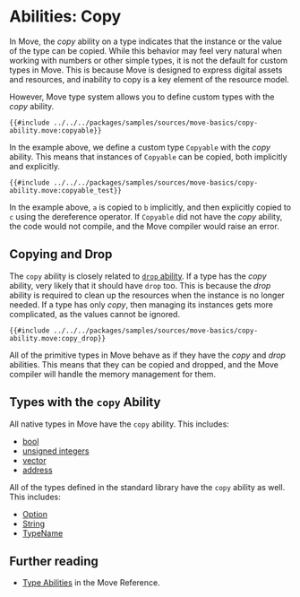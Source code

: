 # Abilities: Copy

In Move, the _copy_ ability on a type indicates that the instance or the value of the type can be
copied. While this behavior may feel very natural when working with numbers or other simple types,
it is not the default for custom types in Move. This is because Move is designed to express digital
assets and resources, and inability to copy is a key element of the resource model.

However, Move type system allows you to define custom types with the _copy_ ability.

```move
{{#include ../../../packages/samples/sources/move-basics/copy-ability.move:copyable}}
```

In the example above, we define a custom type `Copyable` with the _copy_ ability. This means that
instances of `Copyable` can be copied, both implicitly and explicitly.

```move
{{#include ../../../packages/samples/sources/move-basics/copy-ability.move:copyable_test}}
```

In the example above, `a` is copied to `b` implicitly, and then explicitly copied to `c` using the
dereference operator. If `Copyable` did not have the _copy_ ability, the code would not compile, and
the Move compiler would raise an error.

## Copying and Drop

The `copy` ability is closely related to [`drop` ability](./drop-ability.md). If a type has the
_copy_ ability, very likely that it should have `drop` too. This is because the _drop_ ability is
required to clean up the resources when the instance is no longer needed. If a type has only _copy_,
then managing its instances gets more complicated, as the values cannot be ignored.

```move
{{#include ../../../packages/samples/sources/move-basics/copy-ability.move:copy_drop}}
```

All of the primitive types in Move behave as if they have the _copy_ and _drop_ abilities. This
means that they can be copied and dropped, and the Move compiler will handle the memory management
for them.

## Types with the `copy` Ability

All native types in Move have the `copy` ability. This includes:

- [bool](./../move-basics/primitive-types.md#booleans)
- [unsigned integers](./../move-basics/primitive-types.md#integer-types)
- [vector](./../move-basics/vector.md)
- [address](./../move-basics/address.md)

All of the types defined in the standard library have the `copy` ability as well. This includes:

- [Option](./../move-basics/option.md)
- [String](./../move-basics/string.md)
- [TypeName](./../move-basics/type-reflection.md#typename)

## Further reading

- [Type Abilities](/reference/type-abilities.html) in the Move Reference.
